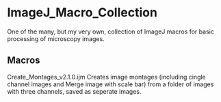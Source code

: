 # ImageJ_Macro_Collection
One of the many, but my very own, collection of ImageJ macros for basic processing of microscopy images.

## Macros

Create_Montages_v2.1.0.ijm
Creates image montages (including cingle channel images and Merge image with scale bar) from a folder of images with three channels, saved as seperate images.
